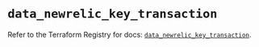 # `data_newrelic_key_transaction`

Refer to the Terraform Registry for docs: [`data_newrelic_key_transaction`](https://registry.terraform.io/providers/newrelic/newrelic/3.42.0/docs/data-sources/key_transaction).
